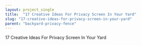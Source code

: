 ```yaml
---
layout: project_single
title:  "17 Creative Ideas For Privacy Screen In Your Yard"
slug: "17-creative-ideas-for-privacy-screen-in-your-yard"
parent: "backyard-privacy-fence"
---
```

17 Creative Ideas For Privacy Screen In Your Yard